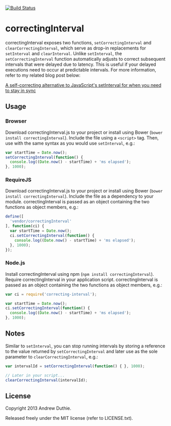 [![Build Status](https://travis-ci.org/aduth/correctingInterval.png?branch=master)](https://travis-ci.org/aduth/correctingInterval)

# correctingInterval


correctingInterval exposes two functions, `setCorrectingInterval` and `clearCorrectingInterval`, which serve as drop-in replacements for `setInterval` and `clearInterval`. Unlike `setInterval`, the `setCorrectingInterval` function automatically adjusts to correct subsequent intervals that were delayed due to latency. This is useful if your delayed executions need to occur at predictable intervals. For more information, refer to my related blog post below:

[A self-correcting alternative to JavaScript's setInterval for when you need to stay in sync](http://www.andrewduthie.com/post/setCorrectingInterval/)

## Usage

### Browser

Download correctingInterval.js to your project or install using Bower (`bower install correctingInterval`). Include the file using a `<script>` tag. Then, use with the same syntax as you would use `setInterval`, e.g.:

```javascript
var startTime = Date.now();
setCorrectingInterval(function() {
  console.log((Date.now() - startTime) + 'ms elapsed');
}, 1000);
```

### RequireJS

Download correctingInterval.js to your project or install using Bower (`bower install correctingInterval`). Include the file as a dependency to your module. correctingInterval is passed as an object containing the two functions as object members, e.g.:

```javascript
define([
  'vendor/correctingInterval'
], function(ci) {
  var startTime = Date.now();
  ci.setCorrectingInterval(function() {
    console.log((Date.now() - startTime) + 'ms elapsed');
  }, 1000);
});
```

### Node.js

Install correctingInterval using npm (`npm install correctingInterval`). Require correctingInterval in your application script. correctingInterval is passed as an object containing the two functions as object members, e.g.:

```javascript
var ci = require('correcting-interval');

var startTime = Date.now();
ci.setCorrectingInterval(function() {
  console.log((Date.now() - startTime) + 'ms elapsed');
}, 1000);
```

## Notes

Similar to `setInterval`, you can stop running intervals by storing a reference to the value returned by `setCorrectingInterval` and later use as the sole parameter to `clearCorrectingInterval`, e.g.:

```javascript
var intervalId = setCorrectingInterval(function() { }, 1000);

// Later in your script...
clearCorrectingInterval(intervalId);
```

## License

Copyright 2013 Andrew Duthie.

Released freely under the MIT license (refer to LICENSE.txt).